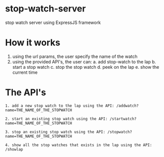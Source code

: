 # stop-watch-server
stop watch server using ExpressJS framework

# How it works
1. using the url params, the user specify the name of the watch
2. using the provided API's, the user can:
  a. add stop-watch to the lap
  b. start a stop watch
  c. stop the stop watch
  d. peek on the lap
  e. show the current time
 
 # The API's 
    1. add a new stop watch to the lap using the API: /addwatch?name=THE_NAME_OF_THE_STOPWATCH

    2. start an existing stop watch using the API: /startwatch?name=THE_NAME_OF_THE_STOPWATCH

    3. stop an existing stop watch using the API: /stopwatch?name=THE_NAME_OF_THE_STOPWATCH

    4. show all the stop watches that exists in the lap using the API: /showlap